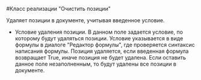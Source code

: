 ﻿#Класс реализации "Очистить позиции"

Удаляет позиции в документе, учитывая введенное условие. 

* Условие удаления позиции. В данном поле задается условие, по которому будут удаляться позиции. Условие указывается в виде формулы в диалоге "Редактор формулы", где проверяется синтаксис написания формулы. Позиция удаляется, если введенная формула возвращает True, иначе позиция не будет удалена. Если оставить данное поле незаполненным, то будут удалены все позиции в документе. 